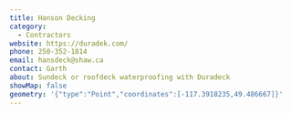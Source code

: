 ```yaml
---
title: Hanson Decking
category:
  - Contractors
website: https://duradek.com/
phone: 250-352-1814
email: hansdeck@shaw.ca
contact: Garth
about: Sundeck or roofdeck waterproofing with Duradeck
showMap: false
geometry: '{"type":"Point","coordinates":[-117.3918235,49.486667]}'
---
```

